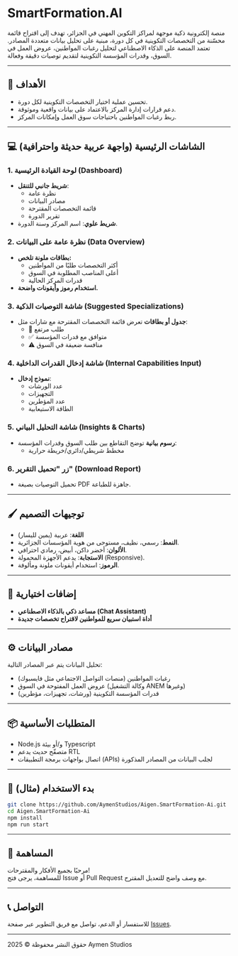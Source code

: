 # SmartFormation.AI

منصة إلكترونية ذكية موجهة لمراكز التكوين المهني في الجزائر، تهدف إلى اقتراح قائمة محسّنة من التخصصات التكوينية في كل دورة، مبنية على تحليل بيانات متعددة المصادر. تعتمد المنصة على الذكاء الاصطناعي لتحليل رغبات المواطنين، عروض العمل في السوق، وقدرات المؤسسة التكوينية لتقديم توصيات دقيقة وفعالة.

---

## 🎯 الأهداف

- تحسين عملية اختيار التخصصات التكوينية لكل دورة.
- دعم قرارات إدارة المركز بالاعتماد على بيانات واقعية وموثوقة.
- ربط رغبات المواطنين باحتياجات سوق العمل وإمكانات المركز.

---

## 💻 الشاشات الرئيسية (واجهة عربية حديثة واحترافية)

### 1. لوحة القيادة الرئيسية (Dashboard)
- **شريط جانبي للتنقل**:  
  - نظرة عامة  
  - مصادر البيانات  
  - قائمة التخصصات المقترحة  
  - تقرير الدورة  
- **شريط علوي**: اسم المركز وسنة الدورة.

### 2. نظرة عامة على البيانات (Data Overview)
- **بطاقات ملونة تلخص:**
  - أكثر التخصصات طلبًا من المواطنين  
  - أعلى المناصب المطلوبة في السوق  
  - قدرات المركز الحالية  
- **استخدام رموز وأيقونات واضحة.**

### 3. شاشة التوصيات الذكية (Suggested Specializations)
- **جدول أو بطاقات** تعرض قائمة التخصصات المقترحة مع شارات مثل:
  - 🔹 طلب مرتفع  
  - ✅ متوافق مع قدرات المؤسسة  
  - ⚠️ منافسة ضعيفة في السوق  

### 4. شاشة إدخال القدرات الداخلية (Internal Capabilities Input)
- **نموذج إدخال**:  
  - عدد الورشات  
  - التجهيزات  
  - عدد المؤطرين  
  - الطاقة الاستيعابية  

### 5. شاشة التحليل البياني (Insights & Charts)
- **رسوم بيانية** توضح التقاطع بين طلب السوق وقدرات المؤسسة:
  - مخطط شريطي/دائري/خريطة حرارية

### 6. زر "تحميل التقرير" (Download Report)
- تحميل التوصيات بصيغة PDF جاهزة للطباعة.

---

## 🖌️ توجيهات التصميم

- **اللغة**: عربية (يمين لليسار)
- **النمط**: رسمي، نظيف، مستوحى من هوية المؤسسات الجزائرية.
- **الألوان**: أخضر داكن، أبيض، رمادي احترافي.
- **الاستجابة**: يدعم الأجهزة المحمولة (Responsive).
- **الرموز**: استخدام أيقونات ملونة ومألوفة.

---

## 🧠 إضافات اختيارية

- **مساعد ذكي بالذكاء الاصطناعي (Chat Assistant)**
- **أداة استبيان سريع للمواطنين لاقتراح تخصصات جديدة**

---

## ⚙️ مصادر البيانات

تحليل البيانات يتم عبر المصادر التالية:
- رغبات المواطنين (منصات التواصل الاجتماعي مثل فايسبوك)
- عروض العمل المفتوحة في السوق (وكالة التشغيل ANEM وغيرها)
- قدرات المؤسسة التكوينية (ورشات، تجهيزات، مؤطرين)

---

## 📦 المتطلبات الأساسية

- Node.js و/أو بيئة Typescript
- متصفّح حديث يدعم RTL
- اتصال بواجهات برمجة التطبيقات (APIs) لجلب البيانات من المصادر المذكورة

---

## 🚀 بدء الاستخدام (مثال)

```bash
git clone https://github.com/AymenStudios/Aigen.SmartFormation-Ai.git
cd Aigen.SmartFormation-Ai
npm install
npm run start
```

---

## 🤝 المساهمة

مرحبًا بجميع الأفكار والمقترحات!  
للمساهمة، يرجى فتح Issue أو Pull Request مع وصف واضح للتعديل المقترح.

---

## 📞 التواصل

للاستفسار أو الدعم، تواصل مع فريق التطوير عبر صفحة [Issues](https://github.com/AymenStudios/Aigen.SmartFormation-Ai/issues).

---

حقوق النشر محفوظة © 2025 Aymen Studios  
